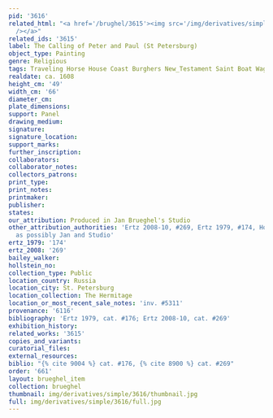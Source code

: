 ```yaml
---
pid: '3616'
related_html: "<a href='/brughel/3615'><img src='/img/derivatives/simple/3615/thumbnail.jpg'
  /></a>"
related_ids: '3615'
label: The Calling of Peter and Paul (St Petersburg)
object_type: Painting
genre: Religious
tags: Traveling Horse House Coast Burghers New_Testament Saint Boat Wagon
realdate: ca. 1608
height_cm: '49'
width_cm: '66'
diameter_cm: 
plate_dimensions: 
support: Panel
drawing_medium: 
signature: 
signature_location: 
support_marks: 
further_inscription: 
collaborators: 
collaborator_notes: 
collectors_patrons: 
print_type: 
print_notes: 
printmaker: 
publisher: 
states: 
our_attribution: Produced in Jan Brueghel's Studio
other_attribution_authorities: 'Ertz 2008-10, #269, Ertz 1979, #174, Honig database
  as possibly Jan and Studio'
ertz_1979: '174'
ertz_2008: '269'
bailey_walker: 
hollstein_no: 
collection_type: Public
location_country: Russia
location_city: St. Petersburg
location_collection: The Hermitage
location_or_most_recent_sale_notes: 'inv. #5311'
provenance: '6116'
bibliography: 'Ertz 1979, cat. #176; Ertz 2008-10, cat. #269'
exhibition_history: 
related_works: '3615'
copies_and_variants: 
curatorial_files: 
external_resources: 
biblio: "{% cite 9004 %} cat. #176, {% cite 8900 %} cat. #269"
order: '661'
layout: brueghel_item
collection: brueghel
thumbnail: img/derivatives/simple/3616/thumbnail.jpg
full: img/derivatives/simple/3616/full.jpg
---
```

